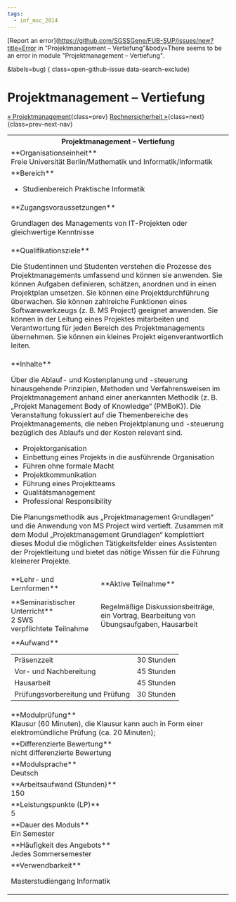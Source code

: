 ```yaml
---
tags:
  - inf_msc_2014
---
```

[Report an error](https://github.com/SGSSGene/FUB-SUP/issues/new?title=Error in "Projektmanagement – Vertiefung"&body=There seems to be an error in module "Projektmanagement – Vertiefung".

<Describe here a slightly more detailed description of what is wrong>&labels=bug)
{ class=open-github-issue data-search-exclude}

# Projektmanagement – Vertiefung

[« Projektmanagement](Projektmanagement.md){class=prev}
[Rechnersicherheit »](Rechnersicherheit.md){class=next}
{class=prev-next-nav}

<table markdown id="moduledesc">
<tr markdown class="moduledesc_head"><th colspan="2">Projektmanagement – Vertiefung </th></tr>
<tr markdown><td colspan="2">**Organisationseinheit**   <br>Freie Universität Berlin/Mathematik und Informatik/Informatik</td></tr>

<tr markdown><td colspan="2">**Bereich**<br>


- Studienbereich Praktische Informatik

</td></tr>

<tr markdown><td colspan="2">**Zugangsvoraussetzungen** <br>

Grundlagen des Managements von IT-Projekten oder gleichwertige Kenntnisse


</td></tr>
<tr markdown><td colspan="2">**Qualifikationsziele**    <br>

Die Studentinnen und Studenten verstehen die Prozesse des Projektmanagements
umfassend und können sie anwenden. Sie können Aufgaben definieren, schätzen,
anordnen und in einen Projektplan umsetzen. Sie können eine
Projektdurchführung überwachen. Sie können zahlreiche Funktionen eines
Softwarewerkzeugs (z. B. MS Project) geeignet anwenden. Sie können in der
Leitung eines Projektes mitarbeiten und Verantwortung für jeden Bereich des
Projektmanagements übernehmen. Sie können ein kleines Projekt
eigenverantwortlich leiten.


</td></tr>
<tr markdown><td colspan="2">**Inhalte**                <br>

Über die Ablauf- und Kostenplanung und -steuerung hinausgehende Prinzipien,
Methoden und Verfahrensweisen im Projektmanagement anhand einer anerkannten
Methodik (z. B. „Projekt Management Body of Knowledge“ (PMBoK)). Die
Veranstaltung fokussiert auf die Themenbereiche des Projektmanagements, die
neben Projektplanung und -steuerung bezüglich des Ablaufs und der Kosten
relevant sind.

- Projektorganisation
- Einbettung eines Projekts in die ausführende Organisation
- Führen ohne formale Macht
- Projektkommunikation
- Führung eines Projektteams
- Qualitätsmanagement
- Professional Responsibility

Die Planungsmethodik aus „Projektmanagement
Grundlagen“ und die Anwendung von MS Project wird vertieft. Zusammen mit
dem Modul „Projektmanagement Grundlagen“ komplettiert dieses Modul die
möglichen Tätigkeitsfelder eines Assistenten der Projektleitung und bietet
das nötige Wissen für die Führung kleinerer Projekte.


</td></tr>

<tr markdown><td>**Lehr- und Lernformen**</td><td>**Aktive Teilnahme**</td></tr>
<tr markdown><td> **Seminaristischer Unterricht** <br>2 SWS <br> verpflichtete Teilnahme</td><td>

Regelmäßige Diskussionsbeiträge, ein Vortrag, Bearbeitung von Übungsaufgaben, Hausarbeit
</td></tr>
<tr markdown><td colspan="2">**Aufwand**                <br>
<table class="aufwand_table">
<tr><td>Präsenzzeit</td><td>30 Stunden</td></tr>
<tr><td>Vor- und Nachbereitung</td><td>45 Stunden</td></tr>
<tr><td>Hausarbeit</td><td>45 Stunden</td></tr>
<tr><td>Prüfungsvorbereitung und Prüfung</td><td>30 Stunden</td></tr>
</table>

</td></tr>
<tr markdown><td colspan="2">**Modulprüfung**             <br>Klausur (60 Minuten), die Klausur kann auch in Form einer elektromündliche
Prüfung (ca. 20 Minuten);


</td></tr>
<tr markdown><td colspan="2">**Differenzierte Bewertung** <br>nicht differenzierte Bewertung

</td></tr>
<tr markdown><td colspan="2">**Modulsprache**             <br>Deutsch</td></tr>
<tr markdown><td colspan="2">**Arbeitsaufwand (Stunden)** <br>150</td></tr>
<tr markdown><td colspan="2">**Leistungspunkte (LP)**     <br>5</td></tr>
<tr markdown><td colspan="2">**Dauer des Moduls**         <br>Ein Semester</td></tr>
<tr markdown><td colspan="2">**Häufigkeit des Angebots**  <br>Jedes Sommersemester</td></tr>
<tr markdown><td colspan="2">**Verwendbarkeit**           <br>

Masterstudiengang Informatik


</td></tr>

</table>
